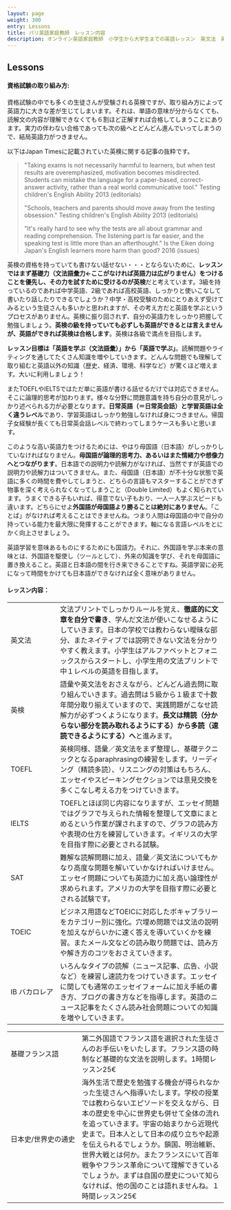 ```yaml
---
layout: page
weight: 300
entry: Lessons
title: パリ英語家庭教師　レッスン内容
description: オンライン英語家庭教師　小学生から大学生までの英語レッスン　英文法　英語エッセイ　英検　TOEFL　IB　SAT　IELTS　TOEIC　帰国子女受験など幅広く対応。フランス・パリだけでなくヨーロッパ各国、日本の生徒さんにもレッスンを提供しています。講師は日本人女性　英検1級　仏検1級保持。
---
```


## Lessons

<h4>資格試験の取り組み方:</h4>

資格試験の中でも多くの生徒さんが受験される英検ですが、取り組み方によって英語力に大きな差が生じてしまいます。それは、単語の意味が分からなくても、読解文の内容が理解できなくても６割ほど正解すれば合格してしまうことにあります。実力の伴わない合格であっても次の級へとどんどん進んでいってしまうので、結局英語力がつきません。

以下はJapan Timesに記載されていた英検に関する記事の抜粋です。

> "Taking exams is not necessarily harmful to learners, but when test results are overemphasized, motivation becomes misdirected. Students can mistake the language for a paper-based, correct-answer activity, rather than a real world communicative tool." Testing children's English Ability 2013 (editorials)
> 
> "Schools, teachers and parents should move away from the testing obsession." Testing children's English Ability 2013 (editorials)
> 
> "It's really hard to see why the tests are all about grammar and reading comprehension. The listening part is far easier, and the speaking test is little more than an afterthought." Is the Eiken doing Japan's English learners more harm than good? 2016 (issues)

英検の資格を持っていても書けない話せない・・・とならないために、<strong>レッスンではまず基礎力（文法語彙力←ここがなければ英語力は広がりません）をつけることを優先し、その力を試すために受けるのが英検</strong>だと考えています。3級を持っているのであれば中学英語、2級であれば高校英語、しっかりと使いこなして書いたり話したりできるでしょうか？中学・高校受験のためにとりあえず受けてみるという生徒さんも多いかと思われますが、その考え方だと英語を学ぶというプロセスがありません。英検に振り回されず、自分の英語力をしっかり把握して勉強しましょう。**英検の級を持っていても必ずしも英語ができるとは言えませんが、英語ができれば英検は合格します**。英検は各級で満点を目指します。

**レッスン目標は「英語を学ぶ（文法語彙）」から「英語で学ぶ」**。読解問題やライティングを通してたくさん知識を増やしていきます。どんんな問題でも理解して取り組むと英語以外の知識（歴史、経済、環境、科学など）が驚くほど増えます。大いに利用しましょう！

またTOEFLやIELTSではただ単に英語が書ける話せるだけでは対応できません。そこに論理的思考が加わります。様々な分野に問題意識を持ち自分の意見がしっかり述べられる力が必要となります。**日常英語（＝日常英会話）と学習英語は全く違うレベル**であり、学習英語はしっかり勉強しなければ身につきません。帰国子女経験が長くても日常英会話レベルで終わってしまうケースも多いと思います。

このような高い英語力をつけるためには、やはり母国語（日本語）がしっかりしていなければなりません。**母国語が論理的思考力、あるいはまた情緒力や想像力へとつながります**。日本語での説明力や読解力がなければ、当然ですが英語での説明力や読解力はついてきません。また、母国語（日本語）が不十分な状態で英語に多くの時間を費やしてしまうと、どちらの言語もマスターすることができず物事を深く考えられなくなってしまうこと（Double Limited）もよく知られています。うまくできる子もいれば、得意でない子もおり、一人一人学ぶスピードも違います。どちらにせよ**外国語が母国語より勝ることは絶対にありません**。「ことば」がなければ考えることはできませんね。つまり人間は母国語の中で自分の持っている能力を最大限に発揮することができます。軸になる言語レベルをとにかく向上させましょう。

英語学習を意味あるものにするためにも国語力。それに、外国語を学ぶ本来の意味とは、外国語を駆使し（ツールとして）、外来の知識を学び、それを母国語に置き換えること。英語と日本語の間を行き来できることですね。英語学習に必死になって時間をかけても日本語ができなければ全く意味がありません。

<h4>レッスン内容：</h4>

<table>
<tr>
<td nowrap>英文法</td>
<td>文法プリントでしっかりルールを覚え、<strong>徹底的に文章を自分で書き</strong>、学んだ文法が使いこなせるようにしていきます。日本の学校では教わらない曖昧な部分、またネイティブでは説明できない文法を分かりやすく教えます。小学生はアルファベットとフォニックスからスタートし、小学生用の文法プリントで中１レベルの英語を目指します。</td>
</tr>
<tr>
<td nowrap>英検</td>
<td>語彙や英文法をおさえながら、どんどん過去問に取り組んでいきます。過去問は５級から１級まで十数年間分取り揃えていますので、実践問題がこなせ読解力が必ずつくようになります。<strong>長文は精読（分からない部分を読み取れるようにする）から多読（速読できるようにする）へ</strong>と進みます。</td>
</tr>
<tr>
<td nowrap>TOEFL</td>
<td>英検同様、語彙／英文法をまず整理し、基礎テクニックとなるparaphrasingの練習をします。リーディング（精読多読）、リスニングの対策はもちろん、エッセイやスピーキングセクションでは意見交換を多くこなし考える力をつけていきます。</td>
</tr>
<tr>
<td nowrap>IELTS</td>
<td>TOEFLとほぼ同じ内容になりますが、エッセイ問題ではグラフで与えられた情報を整理して文章にまとめるという作業が課されますので、グラフの読み方や表現の仕方を練習していきます。イギリスの大学を目指す際に必要とされる試験。</td>
</tr>
<tr>
<td nowrap>SAT</td>
<td>難解な読解問題に加え、語彙／英文法についてもかなり高度な問題を解いていかなければいけません。エッセイ問題についても英語力に加え高い論理性が求められます。アメリカの大学を目指す際に必要とされる試験です。</td>
</tr>
 <tr>
<td nowrap>TOEIC</td>
<td>ビジネス用語などTOEICに対応したボキャブラリーをカテゴリー別に強化。穴埋め問題では文法の説明を加えながらいかに速く答えを導いていくかを練習。またメール文などの読み取り問題では、読み方や解き方のコツをおさえていきます。</td>
</tr>
<tr>
<td nowrap>IB バカロレア</td>
<td>いろんなタイプの読解（ニュース記事、広告、小説など）を練習し速読力をつけていきます。エッセイに関しても通常のエッセイフォームに加え手紙の書き方、ブログの書き方などを指導します。英語のニュース記事をたくさん読み社会問題についての知識を増やしていきます。</td>
</tr>
</table>
<table>
<tr>
<td nowrap>基礎フランス語</td>
<td>第二外国語でフランス語を選択された生徒さんのお手伝いをいたします。フランス語の時制など基礎的な文法を説明します。1時間レッスン25€</td>
</tr>
<tr>
<td nowrap>日本史/世界史の通史</td>
<td>海外生活で歴史を勉強する機会が得られなかった生徒さんへ指導いたします。学校の授業では教わらないエピソードを交えながら、日本の歴史を中心に世界史も併せて全体の流れを追っていきます。宇宙の始まりから近現代史まで。日本人として日本の成り立ちや起源を伝えられるでしょうか。鎖国、明治維新、世界大戦とは何か。またフランスにいて百年戦争やフランス革命について理解できているでしょうか。まずは自国の歴史について知らなければ、他の国のことは語れませんね。１時間レッスン25€</td>
</tr>
